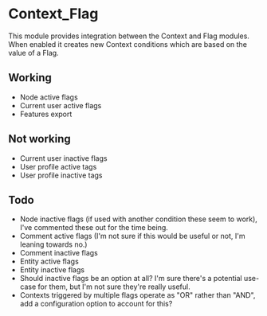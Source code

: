 Context_Flag
============

This module provides integration between the Context and Flag modules.
When enabled it creates new Context conditions which are based on the value of a Flag.

Working
-------
* Node active flags
* Current user active flags
* Features export

Not working
-----------
* Current user inactive flags
* User profile active tags
* User profile inactive tags

Todo
----
* Node inactive flags (if used with another condition these seem to work), I've commented these out for the time being.
* Comment active flags (I'm not sure if this would be useful or not, I'm leaning towards no.)
* Comment inactive flags
* Entity active flags
* Entity inactive flags
* Should inactive flags be an option at all? I'm sure there's a potential use-case for them, but I'm not sure they're really useful.
* Contexts triggered by multiple flags operate as "OR" rather than "AND", add a configuration option to account for this?